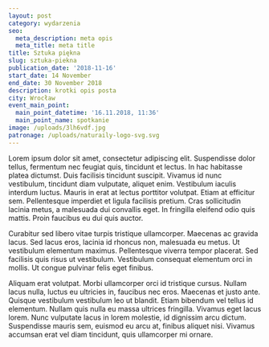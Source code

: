 ```yaml
---
layout: post
category: wydarzenia
seo:
  meta_description: meta opis
  meta_title: meta title
title: Sztuka piękna
slug: sztuka-piekna
publication_date: '2018-11-16'
start_date: 14 November
end_date: 30 November 2018
description: krotki opis posta
city: Wrocław
event_main_point:
  main_point_datetime: '16.11.2018, 11:36'
  main_point_name: spotkanie
image: /uploads/3lh6vdf.jpg
patronage: /uploads/naturaily-logo-svg.svg
---
```

 Lorem ipsum dolor sit amet, consectetur adipiscing elit. Suspendisse dolor tellus, fermentum nec feugiat quis, tincidunt et lectus. In hac habitasse platea dictumst. Duis facilisis tincidunt suscipit. Vivamus id nunc vestibulum, tincidunt diam vulputate, aliquet enim. Vestibulum iaculis interdum luctus. Mauris in erat at lectus porttitor volutpat. Etiam at efficitur sem. Pellentesque imperdiet et ligula facilisis pretium. Cras sollicitudin lacinia metus, a malesuada dui convallis eget. In fringilla eleifend odio quis mattis. Proin faucibus eu dui quis auctor.



Curabitur sed libero vitae turpis tristique ullamcorper. Maecenas ac gravida lacus. Sed lacus eros, lacinia id rhoncus non, malesuada eu metus. Ut vestibulum elementum maximus. Pellentesque viverra tempor placerat. Sed facilisis quis risus ut vestibulum. Vestibulum consequat elementum orci in mollis. Ut congue pulvinar felis eget finibus.



Aliquam erat volutpat. Morbi ullamcorper orci id tristique cursus. Nullam lacus nulla, luctus eu ultricies in, faucibus nec eros. Maecenas et justo ante. Quisque vestibulum vestibulum leo ut blandit. Etiam bibendum vel tellus id elementum. Nullam quis nulla eu massa ultrices fringilla. Vivamus eget lacus lorem. Nunc vulputate lacus in lorem molestie, id dignissim arcu dictum. Suspendisse mauris sem, euismod eu arcu at, finibus aliquet nisi. Vivamus accumsan erat vel diam tincidunt, quis ullamcorper mi ornare.
